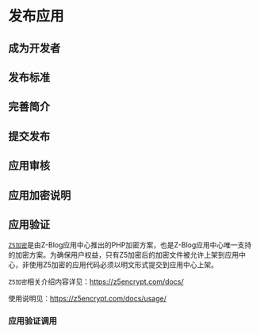 # 发布应用

## 成为开发者

## 发布标准

## 完善简介

## 提交发布

## 应用审核

## 应用加密说明

## 应用验证

[`Z5加密`](https://z5encrypt.com/)是由Z-Blog应用中心推出的PHP加密方案，也是Z-Blog应用中心唯一支持的加密方案。为确保用户权益，只有Z5加密后的加密文件被允许上架到应用中心，非使用Z5加密的应用代码必须以明文形式提交到应用中心上架。

`Z5加密`相关介绍内容详见：https://z5encrypt.com/docs/

使用说明见：https://z5encrypt.com/docs/usage/

### 应用验证调用
